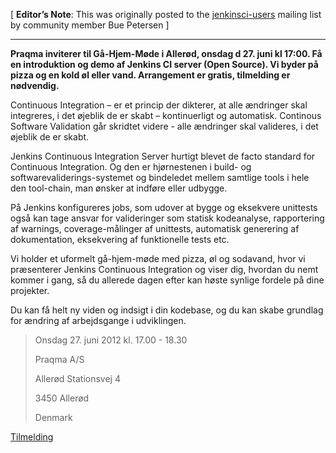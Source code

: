 \[ **Editor’s Note**: This was originally posted to the [jenkinsci-users](https://groups.google.com/group/jenkinsci-users/msg/9e1bb07e7a109c21?hl=en_US) mailing list by community member Bue Petersen \]

---

**Praqma inviterer til Gå-Hjem-Møde i Allerød, onsdag d 27. juni kl 17:00. Få en introduktion og demo af Jenkins CI server (Open Source). Vi byder på pizza og en kold øl eller vand. Arrangement er gratis, tilmelding er nødvendig.**

Continuous Integration – er et princip der dikterer, at alle ændringer skal integreres, i det øjeblik de er skabt – kontinuerligt og automatisk. Continous Software Validation går skridtet videre - alle ændringer skal valideres, i det øjeblik de er skabt.

Jenkins Continuous Integration Server hurtigt blevet de facto standard for Continuous Integration. Og den er hjørnestenen i build- og softwarevaliderings-systemet og bindeledet mellem samtlige tools i hele den tool-chain, man ønsker at indføre eller udbygge.

På Jenkins konfigureres jobs, som udover at bygge og eksekvere unittests også kan tage ansvar for valideringer som statisk kodeanalyse, rapportering af warnings, coverage-målinger af unittests, automatisk generering af dokumentation, eksekvering af funktionelle tests etc.

Vi holder et uformelt gå-hjem-møde med pizza, øl og sodavand, hvor vi præsenterer Jenkins Continuous Integration og viser dig, hvordan du nemt kommer i gang, så du allerede dagen efter kan høste synlige fordele på dine projekter.

Du kan få helt ny viden og indsigt i din kodebase, og du kan skabe grundlag for ændring af arbejdsgange i udviklingen.

> Onsdag 27. juni 2012 kl. 17.00 - 18.30
>
> Praqma A/S
>
> Allerød Stationsvej 4
>
> 3450 Allerød
>
> Denmark

[Tilmelding](https://sites.google.com/a/praqma.net/www/seminar)
